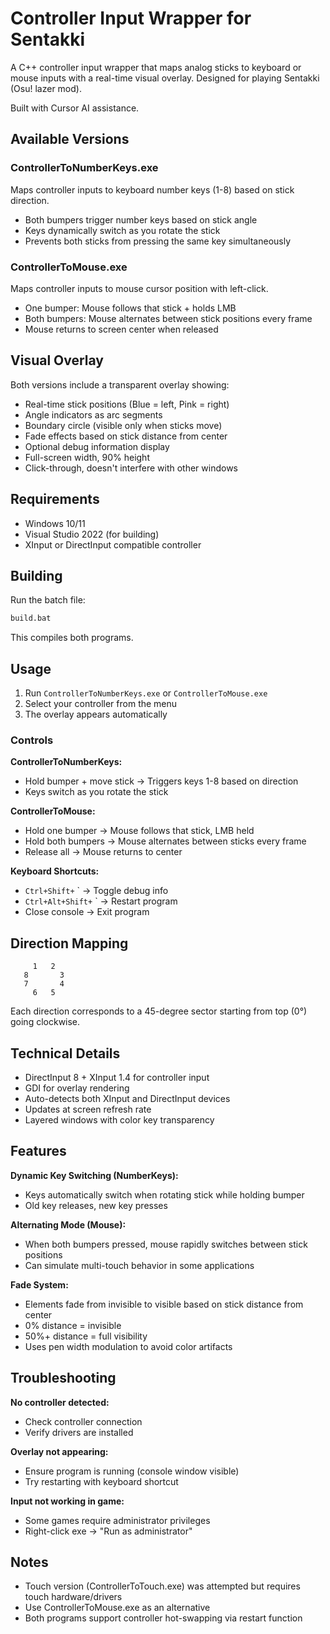 # Controller Input Wrapper for Sentakki

A C++ controller input wrapper that maps analog sticks to keyboard or mouse inputs with a real-time visual overlay. Designed for playing Sentakki (Osu! lazer mod).

Built with Cursor AI assistance.

## Available Versions

### ControllerToNumberKeys.exe
Maps controller inputs to keyboard number keys (1-8) based on stick direction.

- Both bumpers trigger number keys based on stick angle
- Keys dynamically switch as you rotate the stick
- Prevents both sticks from pressing the same key simultaneously

### ControllerToMouse.exe  
Maps controller inputs to mouse cursor position with left-click.

- One bumper: Mouse follows that stick + holds LMB
- Both bumpers: Mouse alternates between stick positions every frame
- Mouse returns to screen center when released

## Visual Overlay

Both versions include a transparent overlay showing:

- Real-time stick positions (Blue = left, Pink = right)
- Angle indicators as arc segments
- Boundary circle (visible only when sticks move)
- Fade effects based on stick distance from center
- Optional debug information display
- Full-screen width, 90% height
- Click-through, doesn't interfere with other windows

## Requirements

- Windows 10/11
- Visual Studio 2022 (for building)
- XInput or DirectInput compatible controller

## Building

Run the batch file:
```bash
build.bat
```

This compiles both programs.

## Usage

1. Run `ControllerToNumberKeys.exe` or `ControllerToMouse.exe`
2. Select your controller from the menu
3. The overlay appears automatically

### Controls

**ControllerToNumberKeys:**
- Hold bumper + move stick → Triggers keys 1-8 based on direction
- Keys switch as you rotate the stick

**ControllerToMouse:**
- Hold one bumper → Mouse follows that stick, LMB held
- Hold both bumpers → Mouse alternates between sticks every frame
- Release all → Mouse returns to center

**Keyboard Shortcuts:**
- `Ctrl+Shift+` ` → Toggle debug info
- `Ctrl+Alt+Shift+` ` → Restart program
- Close console → Exit program

## Direction Mapping

```
     1   2
   8       3
   7       4
     6   5
```

Each direction corresponds to a 45-degree sector starting from top (0°) going clockwise.

## Technical Details

- DirectInput 8 + XInput 1.4 for controller input
- GDI for overlay rendering
- Auto-detects both XInput and DirectInput devices
- Updates at screen refresh rate
- Layered windows with color key transparency

## Features

**Dynamic Key Switching (NumberKeys):**
- Keys automatically switch when rotating stick while holding bumper
- Old key releases, new key presses

**Alternating Mode (Mouse):**
- When both bumpers pressed, mouse rapidly switches between stick positions
- Can simulate multi-touch behavior in some applications

**Fade System:**
- Elements fade from invisible to visible based on stick distance from center
- 0% distance = invisible
- 50%+ distance = full visibility
- Uses pen width modulation to avoid color artifacts

## Troubleshooting

**No controller detected:**
- Check controller connection
- Verify drivers are installed

**Overlay not appearing:**
- Ensure program is running (console window visible)
- Try restarting with keyboard shortcut

**Input not working in game:**
- Some games require administrator privileges
- Right-click exe → "Run as administrator"

## Notes

- Touch version (ControllerToTouch.exe) was attempted but requires touch hardware/drivers
- Use ControllerToMouse.exe as an alternative
- Both programs support controller hot-swapping via restart function
